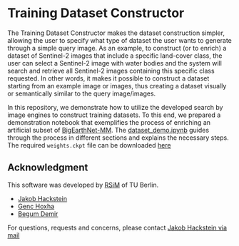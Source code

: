# Training Dataset Constructor

The Training Dataset Constructor makes the dataset construction simpler, allowing the user to specify what type of dataset the user wants to generate through a simple query image. As an example, to construct (or to enrich) a dataset of Sentinel-2 images that include a specific land-cover class, the user can select a Sentinel-2 image with water bodies and the system will search and retrieve all Sentinel-2 images containing this specific class requested. In other words, it makes it possible to construct a dataset starting from an example image or images, thus creating a dataset visually or semantically similar to the query image/images.

In this repository, we demonstrate how to utilize the developed search by image engines to construct training datasets. To this end, we prepared a demonstration notebook that exemplifies the process of enriching an artificial subset of [BigEarthNet-MM](https://bigearth.net). The [dataset_demo.ipynb](./dataset_demo.ipynb) guides through the process in different sections and explains the necessary steps. The required `weights.ckpt` file can be downloaded [here](https://tubcloud.tu-berlin.de/s/iMqnGn4tG6XmaEA)

## Acknowledgment

This software was developed by [RSiM](https://rsim.berlin/) of TU Berlin.

- [Jakob Hackstein](https://rsim.berlin/team/members/jakob-hackstein)
- [Genc Hoxha](https://rsim.berlin/team/members/genc-hoxha)
- [Begum Demir](https://rsim.berlin/team/members/begum-demir)

For questions, requests and concerns, please contact [Jakob Hackstein via mail](mailto:hackstein@tu-berlin.de)
